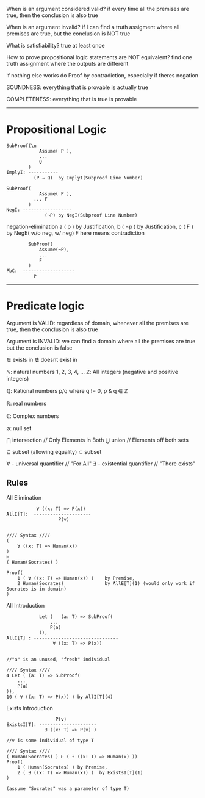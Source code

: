 
When is an argument considered valid?
    if every time all the premises are true, then the conclusion
    is also true

When is an argument invalid?
    if I can find a truth assigment where all premises are true,
    but the conclusion is NOT true

What is satisfiability? 
    true at least once

How to prove propositional logic statements are 
NOT equivalent?
    find one truth assignment where the outputs are different

    
if nothing else works do Proof by contradiction, especially if theres negation

SOUNDNESS: everything that is provable is actually true

COMPLETENESS: everything that is true is provable

---

# Propositional Logic

```
SubProof(\n
            Assume( P ),
            ...
            Q
        )
ImplyI: -----------
          (P → Q)  by ImplyI(Subproof Line Number)
```
```
SubProof(
            Assume( P ),
          ... F
        )
NegI: ------------------
              (¬P) by NegI(Subproof Line Number)
```
negation-elimination
a ( p  ) by Justification,
b ( ¬p ) by Justification,
c ( F  ) by NegE( w/o neg, w/ neg)
F here means contradiction

```
        SubProof(
            Assume(¬P),
            ...
            F
        )
PbC:  -------------------
          P
```

---

# Predicate logic 

Argument is VALID: regardless of domain,
    whenever all the premises are true,
    then the conclusion is also true

Argument is INVALID: we can find a domain where
    all the premises are true but the conclusion is false

∈ exists in
∉ doesnt exist in

ℕ: natural numbers
    1, 2, 3, 4, ...
ℤ: All integers (negative and positive integers)

ℚ: Rational numbers
    p/q where q != 0, p & q ∈ ℤ

ℝ: real numbers

ℂ: Complex numbers

∅: null set

⋂ intersection // Only Elements in Both
⋃ union // Elements off both sets

⊆ subset (allowing equality)
⊂ subset

∀ - universal quantifier  // "For All"
∃ - existential quantifier // "There exists"

## Rules
All Elimination
```
           ∀ ((x: T) => P(x))
AllE[T]:  ---------------------
                   P(v)


//// Syntax //// 
(
    ∀ ((x: T) => Human(x))
)
⊢
( Human(Socrates) )

Proof(
    1 ( ∀ ((x: T) => Human(x)) )    by Premise,
    2 Human(Socrates)               by AllE[T](1) (would only work if Socrates is in domain)
)
```
All Introduction
```
            Let (   (a: T) => SubProof(
                ...
                P(a)
            )),
AllI[T] : -------------------------------
                 ∀ ((x: T) => P(x))


//"a" is an unused, "fresh" individual

//// Syntax ////
4 Let ( (a: T) => SubProof(
    ...
    P(a)
)),
10 ( ∀ ((x: T) => P(x)) ) by AllI[T](4)
```
Exists Introduction
```
                  P(v)
ExistsI[T]: ---------------------
              ∃ ((x: T) => P(x) )

//v is some individual of type T

//// Syntax ////
( Human(Socrates) ) ⊢ ( ∃ ((x: T) => Human(x) ))
Proof(
    1 ( Human(Socrates) ) by Premise,
    2 ( ∃ ((x: T) => Human(x)) )  by ExistsI[T](1)
)

(assume "Socrates" was a parameter of type T)

```